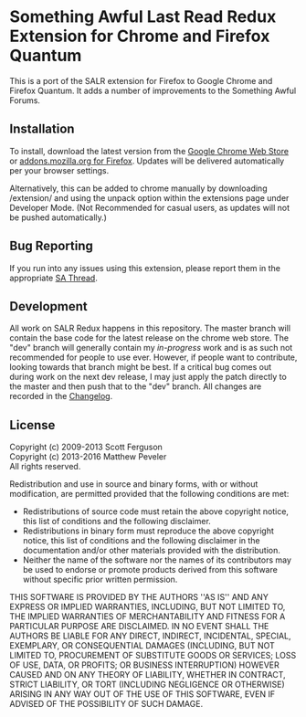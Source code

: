 Something Awful Last Read Redux Extension for Chrome and Firefox Quantum
==============================================

This is a port of the SALR extension for Firefox to Google Chrome and Firefox Quantum. It adds a number of improvements to the Something Awful Forums.

Installation
------------

To install, download the latest version from the [Google Chrome Web Store](https://chrome.google.com/webstore/detail/something-awful-last-read/bogegdelcjhoaakaepmoglademmhiboo "Web Store") or [addons.mozilla.org for Firefox](https://addons.mozilla.org/en-US/firefox/addon/salr-redux?src=external-salrgithub "Firefox Addons"). Updates will be delivered automatically per your browser settings.

Alternatively, this can be added to chrome manually by downloading /extension/ and using the unpack option within the extensions page under Developer Mode. (Not Recommended for casual users, as updates will not be pushed automatically.)

Bug Reporting
-------------

If you run into any issues using this extension, please report them in the appropriate [SA Thread](http://forums.somethingawful.com/showthread.php?threadid=3845597 "SA Thread").

Development  
-----------  

All work on SALR Redux happens in this repository. The master branch will contain the base code for the latest release on the chrome web store. The "dev" branch will generally contain my _in-progress_ work and is as such not recommended for people to use ever. However, if people want to contribute, looking towards that branch might be best. If a critical bug comes out during work on the next dev release, I may just apply the patch directly to the master and then push that to the "dev" branch. All changes are recorded in the [Changelog](https://github.com/MasterOdin/salr-chrome/blob/master/CHANGELOG.md).

License
-------

Copyright (c) 2009-2013 Scott Ferguson  
Copyright (c) 2013-2016 Matthew Peveler  
All rights reserved.

Redistribution and use in source and binary forms, with or without
modification, are permitted provided that the following conditions are met:

- Redistributions of source code must retain the above copyright
  notice, this list of conditions and the following disclaimer.
- Redistributions in binary form must reproduce the above copyright
  notice, this list of conditions and the following disclaimer in the
  documentation and/or other materials provided with the distribution.
- Neither the name of the software nor the
  names of its contributors may be used to endorse or promote products
  derived from this software without specific prior written permission.

THIS SOFTWARE IS PROVIDED BY THE AUTHORS ''AS IS'' AND ANY
EXPRESS OR IMPLIED WARRANTIES, INCLUDING, BUT NOT LIMITED TO, THE IMPLIED
WARRANTIES OF MERCHANTABILITY AND FITNESS FOR A PARTICULAR PURPOSE ARE
DISCLAIMED. IN NO EVENT SHALL THE AUTHORS BE LIABLE FOR ANY
DIRECT, INDIRECT, INCIDENTAL, SPECIAL, EXEMPLARY, OR CONSEQUENTIAL DAMAGES
(INCLUDING, BUT NOT LIMITED TO, PROCUREMENT OF SUBSTITUTE GOODS OR SERVICES;
LOSS OF USE, DATA, OR PROFITS; OR BUSINESS INTERRUPTION) HOWEVER CAUSED AND
ON ANY THEORY OF LIABILITY, WHETHER IN CONTRACT, STRICT LIABILITY, OR TORT
(INCLUDING NEGLIGENCE OR OTHERWISE) ARISING IN ANY WAY OUT OF THE USE OF THIS
SOFTWARE, EVEN IF ADVISED OF THE POSSIBILITY OF SUCH DAMAGE.
